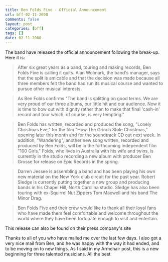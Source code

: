 ```yaml
---
title: Ben Folds Five - Official Announcement
url: bff-02-11-2000
comments: false
layout: post
categories: [bff]
tags: []
date: 02-11-2000
---
```

The band have released the official announcement following the break-up. Here it is:

> After six great years as a band, touring and making records, Ben Folds Five is calling it quits. Alan Wolmark, the band's manager, says that the split is amicable and that the decision was made because all three members felt the band had run its musical course and wanted to pursue other musical interests.

> As Ben Folds confirms "The band is splitting on good terms. We are very proud of our three albums, our little hit and our audience. Now it is time to bow out with dignity rather than to make that final 'cash-in' record and tour which, of course, is very tempting."

> Ben Folds has written, recorded and produced the song, "Lonely Christmas Eve," for the film "How The Grinch Stole Christmas," opening later this month and for the soundtrack CD out next week. In addition, "Wandering", another new song written, recorded and produced by Ben Folds, will be in the forthcoming independent film "100 Girls." Folds, who lives in Australia with his wife and twins, is currently in the studio recording a new album with producer Ben Grosse for release on Epic Records in the spring.

> Darren Jessee is assembling a band and has been playing his own new material on the New York club circuit for the past year. Robert Sledge is currently putting together a new group and producing bands in his Chapel Hill, North Carolina studio. Sledge has also been touring with ex-Squirrel Nut Zippers Tom Maxwell and his band The Minor Drag.

> Ben Folds Five and their crew would like to thank all their loyal fans who have made them feel comfortable and welcome throughout the world where they have been fortunate enough to visit and entertain.

This release can also be found on their press company's site

Thanks to all of you who have mailed me over the last few days. I also got a very nice mail from Ben, and he was happy with the way it had ended, and to be moving on to new things. As I said in my Armchair post, this is a new beginning for three talented musicians. All the best